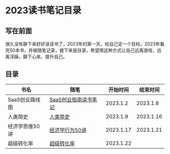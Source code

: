 # 2023读书笔记目录

## 写在前面

很久没有静下来好好读读书了，2023年的第一天，给自己定一个目标，2023年看完50本书，并做随笔记录，接下来是目录，希望用这种方式让自己远离游戏，远离浮躁，静下心来，提升自己。

## 目录

| 书名        | 随笔                             | 开始时间      | 结束时间      |
|-----------|--------------------------------|-----------|-----------|
| SaaS创业路线图 | [SaaS创业指南读书笔记](./SaaS创业路线图.md) | 2023.1.2  | 2023.1.8  |
| 人类简史      | [人类简史](./人类简史.md)              | 2023.1.9  | 2023.1.16 |
| 经济学思维50讲  | [经济学行为50讲](./经济学行为50讲.md)      | 2023.1.17 | 2023.1.21 |
| 超级转化率     | [超级转化率](./超级转化率.md)            | 2023.1.22 ||



